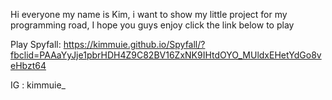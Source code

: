 Hi everyone my name is Kim, i want to show my little project for my programming road, I hope you guys enjoy click the link below to play

Play Spyfall: https://kimmuie.github.io/Spyfall/?fbclid=PAAaYyJje1pbrHDH4Z9C82BV16ZxNK9IHtdOYO_MUldxEHetYdGo8veHbzt64 


IG : kimmuie_
